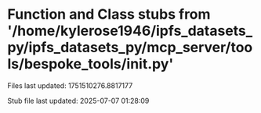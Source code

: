 # Function and Class stubs from '/home/kylerose1946/ipfs_datasets_py/ipfs_datasets_py/mcp_server/tools/bespoke_tools/__init__.py'

Files last updated: 1751510276.8817177

Stub file last updated: 2025-07-07 01:28:09

